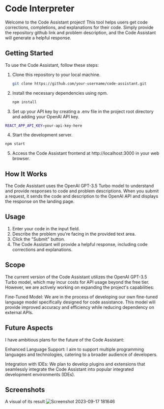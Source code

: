 # Code Interpreter

Welcome to the Code Assistant project! This tool helps users get code corrections, completions, and explanations for their code. Simply provide the repository github link and problem description, and the Code Assistant will generate a helpful response.

## Getting Started

To use the Code Assistant, follow these steps:

1. Clone this repository to your local machine.

   ```bash
   git clone https://github.com/your-username/code-assistant.git
    ````
2. Install the necessary dependencies using npm.
   ````bash
   npm install
    ````
3. Set up your API key by creating a .env file in the project root directory and adding your OpenAI API key.
````bash
REACT_APP_API_KEY=your-api-key-here
````
4. Start the development server.
````bash
npm start
````
5. Access the Code Assistant frontend at http://localhost:3000 in your web browser.


## How It Works
The Code Assistant uses the OpenAI GPT-3.5 Turbo model to understand and provide responses to code and problem descriptions. When you submit a request, it sends the code and description to the OpenAI API and displays the response on the landing page.


## Usage
1. Enter your code in the input field.
2. Describe the problem you're facing in the provided text area.
3. Click the "Submit" button.
4. The Code Assistant will provide a helpful response, including code corrections and explanations.

## Scope
The current version of the Code Assistant utilizes the OpenAI GPT-3.5 Turbo model, which may incur costs for API usage beyond the free tier. However, we are actively working on expanding the project's capabilities:

Fine-Tuned Model: We are in the process of developing our own fine-tuned language model specifically designed for code assistance. This model will provide improved accuracy and efficiency while reducing dependency on external APIs.

## Future Aspects
I have ambitious plans for the future of the Code Assistant:

Enhanced Language Support: I aim to support multiple programming languages and technologies, catering to a broader audience of developers.

Integration with IDEs: We plan to develop plugins and extensions that seamlessly integrate the Code Assistant into popular integrated development environments (IDEs).

## Screenshots
A visual of its result
![Screenshot 2023-09-17 181646](https://github.com/code-inhub/Code-Interpreter/assets/95998892/6cc810f5-f9e5-4820-885c-87d797c5016c)


